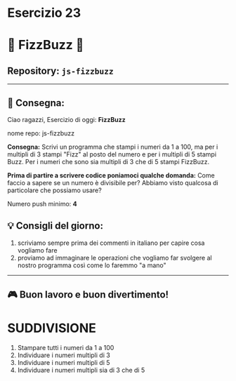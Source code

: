 # Esercizio 23

# 🔢 FizzBuzz 🔢

## Repository: `js-fizzbuzz`

---

## 📝 **Consegna:**

Ciao ragazzi, Esercizio di oggi: **FizzBuzz**

nome repo: js-fizzbuzz

**Consegna:** Scrivi un programma che stampi i numeri da 1 a 100, ma per i multipli di 3 stampi "Fizz" al posto del numero e per i multipli di 5 stampi Buzz. Per i numeri che sono sia multipli di 3 che di 5 stampi FizzBuzz.

**Prima di partire a scrivere codice poniamoci qualche domanda:** Come faccio a sapere se un numero è divisibile per? Abbiamo visto qualcosa di particolare che possiamo usare?

Numero push minimo: **4**

## 💡 **Consigli del giorno:**
1. scriviamo sempre prima dei commenti in italiano per capire cosa vogliamo fare
2. proviamo ad immaginare le operazioni che vogliamo far svolgere al nostro programma così come lo faremmo "a mano"

---

## 🎮 Buon lavoro e buon divertimento!

# SUDDIVISIONE
1. Stampare tutti i numeri da 1 a 100
2. Individuare i numeri multipli di 3
3. Individuare i numeri multipli di 5
4. Individuare i numeri multipli sia di 3 che di 5
